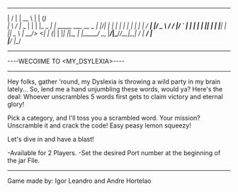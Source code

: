   __  __         _____            _           _       
 |  \/  |       |  __ \          | |         (_)      
 | \  / |_   _  | |  | |_   _ ___| | _____  ___  __ _ 
 | |\/| | | | | | |  | | | | / __| |/ _ \ \/ / |/ _` |
 | |  | | |_| | | |__| | |_| \__ \ |  __/>  <| | (_| |
 |_|  |_|\__, | |_____/ \__, |___/_|\___/_/\_\_|\__,_|
          __/ |          __/ |                        
         |___/          |___/                         

_________________________________
----WECOllME TO <MY_DSYLEXIA>----
_________________________________

Hey folks, gather 'round, my Dyslexia is throwing a wild party in my brain lately...
So, lend me a hand unjumbling these words, would ya? Here's the deal:
Whoever unscrambles 5 words first gets to claim victory and eternal glory!

Pick a category, and I'll toss you a scrambled word. Your mission?
Unscramble it and crack the code! Easy peasy lemon squeezy!

Let's dive in and have a blast!

-Available for 2 Players.
-Set the desired Port number at the beginning of the jar File.

______________________________________________
Game made by: Igor Leandro and Andre Hortelao

